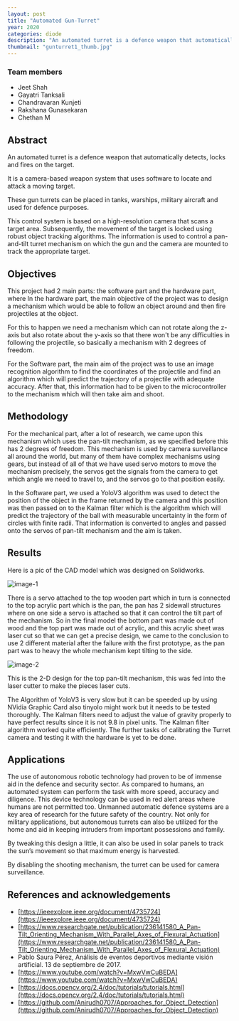```yaml
---
layout: post
title: "Automated Gun-Turret"
year: 2020
categories: diode
description: "An automated turret is a defence weapon that automatically detects, locks and fires on the target. It is a camera-based weapon system that uses software to locate and attack a moving target."
thumbnail: "gunturret1_thumb.jpg"
---
```


### Team members

- Jeet Shah
- Gayatri Tanksali
- Chandravaran Kunjeti
- Rakshana Gunasekaran
- Chethan M

## Abstract

An automated turret is a defence weapon that automatically detects, locks and fires on the target.

It is a camera-based weapon system that uses software to locate and attack a moving target.

These gun turrets can be placed in tanks, warships, military aircraft and used for defence purposes.

This control system is based on a high-resolution camera that scans a target area. Subsequently, the movement of the target is locked using robust object tracking algorithms. The information is used to control a pan-and-tilt turret mechanism on which the gun and the camera are mounted to track the appropriate target.

## Objectives

This project had 2 main parts: the software part and the hardware part, where In the hardware part, the main objective of the project was to design a mechanism which would be able to follow an object around and then fire projectiles at the object.

For this to happen we need a mechanism which can not rotate along the z-axis but also rotate about the y-axis so that there won't be any difficulties in following the projectile, so basically a mechanism with 2 degrees of freedom.

For the Software part, the main aim of the project was to use an image recognition algorithm to find the coordinates of the projectile and find an algorithm which will predict the trajectory of a projectile with adequate accuracy. After that, this information had to be given to the microcontroller to the mechanism which will then take aim and shoot.

## Methodology

For the mechanical part, after a lot of research, we came upon this mechanism which uses the pan-tilt mechanism, as we specified before this has 2 degrees of freedom. This mechanism is used by camera surveillance all around the world, but many of them have complex mechanisms using gears, but instead of all of that we have used servo motors to move the mechanism precisely, the servos get the signals from the camera to get which angle we need to travel to, and the servos go to that position easily.

In the Software part, we used a YoloV3 algorithm was used to detect the position of the object in the frame returned by the camera and this position was then passed on to the Kalman filter which is the algorithm which will predict the trajectory of the ball with measurable uncertainty in the form of circles with finite radii. That information is converted to angles and passed onto the servos of pan-tilt mechanism and the aim is taken.

## Results

Here is a pic of the CAD model which was designed on Solidworks.

![image-1](/virtual-expo/assets/img/diode/gun-turret-img1.jpg)

There is a servo attached to the top wooden part which in turn is connected to the top acrylic part which is the pan, the pan has 2 sidewall structures where on one side a servo is attached so that it can control the tilt part of the mechanism. So in the final model the bottom part was made out of wood and the top part was made out of acrylic, and this acrylic sheet was laser cut so that we can get a precise design, we came to the conclusion to use 2 different material after the failure with the first prototype, as the pan part was to heavy the whole mechanism kept tilting to the side.

![image-2](/virtual-expo/assets/img/diode/gun-turret-img2.jpg)

This is the 2-D design for the top pan-tilt mechanism, this was fed into the laser cutter to make the pieces laser cuts.

The Algorithm of YoloV3 is very slow but it can be speeded up by using NVidia Graphic Card also tinyolo might work but it needs to be tested thoroughly. The Kalman filters need to adjust the value of gravity properly to have perfect results since it is not 9.8 in pixel units. The Kalman filter algorithm worked quite efficiently. The further tasks of calibrating the Turret camera and testing it with the hardware is yet to be done.

## Applications

The use of autonomous robotic technology had proven to be of immense aid in the defence and security sector. As compared to humans, an automated system can perform the task with more speed, accuracy and diligence. This device technology can be used in red alert areas where humans are not permitted too. Unmanned automatic defence systems are a key area of research for the future safety of the country. Not only for military applications, but autonomous turrets can also be utilized for the home and aid in keeping intruders from important possessions and family.

By tweaking this design a little, it can also be used in solar panels to track the sun’s movement so that maximum energy is harvested.

By disabling the shooting mechanism, the turret can be used for camera surveillance.

## References and acknowledgements

- [https://ieeexplore.ieee.org/document/4735724](https://ieeexplore.ieee.org/document/4735724)
- [https://www.researchgate.net/publication/236141580_A_Pan-Tilt_Orienting_Mechanism_With_Parallel_Axes_of_Flexural_Actuation](https://www.researchgate.net/publication/236141580_A_Pan-Tilt_Orienting_Mechanism_With_Parallel_Axes_of_Flexural_Actuation)
- Pablo Saura Pérez, Análisis de eventos deportivos
mediante visión artificial. 13 de septiembre de 2017.
- [https://www.youtube.com/watch?v=MxwVwCuBEDA](https://www.youtube.com/watch?v=MxwVwCuBEDA)
- [https://docs.opencv.org/2.4/doc/tutorials/tutorials.html](https://docs.opencv.org/2.4/doc/tutorials/tutorials.html)
- [https://github.com/Anirudh0707/Approaches_for_Object_Detection](https://github.com/Anirudh0707/Approaches_for_Object_Detection)

